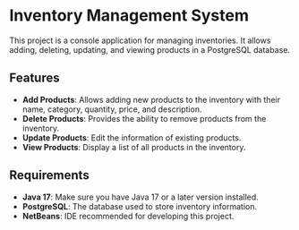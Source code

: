# Inventory Management System

This project is a console application for managing inventories. It allows adding, deleting, updating, and viewing products in a PostgreSQL database.

## Features

- **Add Products**: Allows adding new products to the inventory with their name, category, quantity, price, and description.
- **Delete Products**: Provides the ability to remove products from the inventory.
- **Update Products**: Edit the information of existing products.
- **View Products**: Display a list of all products in the inventory.

## Requirements

- **Java 17**: Make sure you have Java 17 or a later version installed.
- **PostgreSQL**: The database used to store inventory information.
- **NetBeans**: IDE recommended for developing this project.
